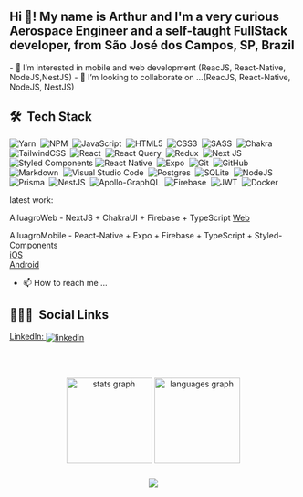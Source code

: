<h2 align="left">Hi 👋! My name is Arthur and I'm a very curious Aerospace Engineer and a self-taught FullStack developer, from São José dos Campos, SP, Brazil</h2>
- 👀 I’m interested in mobile and web development (ReacJS, React-Native, NodeJS,NestJS)
- 💞️ I’m looking to collaborate on ...(ReacJS, React-Native, NodeJS, NestJS)



## 🛠 &nbsp;Tech Stack

![Yarn](https://img.shields.io/badge/yarn-%232C8EBB.svg?style=for-the-badge&logo=yarn&logoColor=white)&nbsp;
![NPM](https://img.shields.io/badge/NPM-%23000000.svg?style=for-the-badge&logo=npm&logoColor=white)&nbsp;
![JavaScript](https://img.shields.io/badge/javascript-%23323330.svg?style=for-the-badge&logo=javascript&logoColor=%23F7DF1E)&nbsp;
![HTML5](https://img.shields.io/badge/html5-%23E34F26.svg?style=for-the-badge&logo=html5&logoColor=white)&nbsp;
![CSS3](https://img.shields.io/badge/css3-%231572B6.svg?style=for-the-badge&logo=css3&logoColor=white)&nbsp;
![SASS](https://img.shields.io/badge/SASS-hotpink.svg?style=for-the-badge&logo=SASS&logoColor=white)&nbsp;
![Chakra](https://img.shields.io/badge/chakra-%234ED1C5.svg?style=for-the-badge&logo=chakraui&logoColor=white)&nbsp;
![TailwindCSS](https://img.shields.io/badge/tailwindcss-%2338B2AC.svg?style=for-the-badge&logo=tailwind-css&logoColor=white)&nbsp;
![React](https://img.shields.io/badge/react-%2320232a.svg?style=for-the-badge&logo=react&logoColor=%2361DAFB)&nbsp;
![React Query](https://img.shields.io/badge/-React%20Query-FF4154?style=for-the-badge&logo=react%20query&logoColor=white)&nbsp;
![Redux](https://img.shields.io/badge/redux-%23593d88.svg?style=for-the-badge&logo=redux&logoColor=white)&nbsp;
![Next JS](https://img.shields.io/badge/Next-black?style=for-the-badge&logo=next.js&logoColor=white)&nbsp;
![Styled Components](https://img.shields.io/badge/styled--components-DB7093?style=for-the-badge&logo=styled-components&logoColor=white)
![React Native](https://img.shields.io/badge/react_native-%2320232a.svg?style=for-the-badge&logo=react&logoColor=%2361DAFB)&nbsp;
![Expo](https://img.shields.io/badge/expo-1C1E24?style=for-the-badge&logo=expo&logoColor=#D04A37)&nbsp;
![Git](https://img.shields.io/badge/git-%23F05033.svg?style=for-the-badge&logo=git&logoColor=white)&nbsp;
![GitHub](https://img.shields.io/badge/github-%23121011.svg?style=for-the-badge&logo=github&logoColor=white)&nbsp;
![Markdown](https://img.shields.io/badge/markdown-%23000000.svg?style=for-the-badge&logo=markdown&logoColor=white)&nbsp;
![Visual Studio Code](https://img.shields.io/badge/Visual%20Studio%20Code-0078d7.svg?style=for-the-badge&logo=visual-studio-code&logoColor=white)&nbsp;
![Postgres](https://img.shields.io/badge/postgres-%23316192.svg?style=for-the-badge&logo=postgresql&logoColor=white)&nbsp;
![SQLite](https://img.shields.io/badge/sqlite-%2307405e.svg?style=for-the-badge&logo=sqlite&logoColor=white)&nbsp;
![NodeJS](https://img.shields.io/badge/node.js-6DA55F?style=for-the-badge&logo=node.js&logoColor=white)&nbsp;
![Prisma](https://img.shields.io/badge/Prisma-3982CE?style=for-the-badge&logo=Prisma&logoColor=white)&nbsp;
![NestJS](https://img.shields.io/badge/nestjs-%23E0234E.svg?style=for-the-badge&logo=nestjs&logoColor=white)&nbsp;
![Apollo-GraphQL](https://img.shields.io/badge/-ApolloGraphQL-311C87?style=for-the-badge&logo=apollo-graphql)&nbsp;
![Firebase](https://img.shields.io/badge/Firebase-039BE5?style=for-the-badge&logo=Firebase&logoColor=white)&nbsp;
![JWT](https://img.shields.io/badge/JWT-black?style=for-the-badge&logo=JSON%20web%20tokens)&nbsp;
![Docker](https://img.shields.io/badge/docker-%230db7ed.svg?style=for-the-badge&logo=docker&logoColor=white)&nbsp;
<br>

latest work: 

AlluagroWeb - NextJS + ChakraUI + Firebase + TypeScript 
[Web](https://alluagroweb.vercel.app)

AlluagroMobile - React-Native + Expo + Firebase + TypeScript + Styled-Components <br>
[iOS](https://apps.apple.com/br/app/alluagro/id1610434196?itsct=apps_box_badge&itscg=30200) <br>
[Android](https://play.google.com/store/apps/details?id=com.alluagro.alluagroapp)

- 📫 How to reach me ...

## 👨🏽‍🦲 &nbsp;Social Links
<a href="https://www.linkedin.com/in/arthur-dias/" target="_blank">
  LinkedIn: <img align="center" src="https://img.shields.io/badge/-arthurdias-05122A?style=flat&logo=linkedin" alt="linkedin"/>
</a>

<br><br>
<div align="center">
  <img src="https://github-readme-stats.vercel.app/api?hide_title=false&hide_rank=false&show_icons=true&include_all_commits=true&count_private=true&disable_animations=false&theme=dracula&locale=en&hide_border=false&username=ArthurDias01" height="150" alt="stats graph"  />
  <img src="https://github-readme-stats.vercel.app/api/top-langs?locale=en&hide_title=false&layout=compact&card_width=320&langs_count=5&theme=dracula&hide_border=false&username=ArthurDias01" height="150" alt="languages graph"  />
</div>

###

<div align="center">
  <img src="https://profile-counter.glitch.me/A/count.svg?"  />
</div>

###

<!---
ArthurDias01/ArthurDias01 is a ✨ special ✨ repository because its `README.md` (this file) appears on your GitHub profile.
You can click the Preview link to take a look at your changes.
--->
